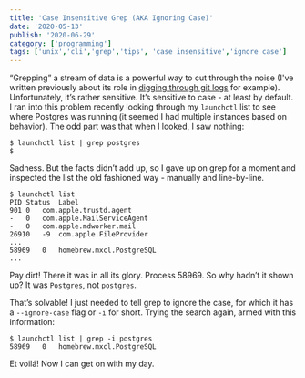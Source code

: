 ```yaml
---
title: 'Case Insensitive Grep (AKA Ignoring Case)'
date: '2020-05-13'
publish: '2020-06-29'
category: ['programming']
tags: ['unix','cli','grep','tips', 'case insensitive','ignore case']
---
```


“Grepping” a stream of data is a powerful way to cut through the noise (I've written previously about its role in [digging through git logs](../../2020-02-25/git-commit-archeology) for example). Unfortunately, it’s rather sensitive. It’s sensitive to case - at least by default. I ran into this problem recently looking through my `launchctl` list to see where Postgres was running (it seemed I had multiple instances based on behavior). The odd part was that when I looked, I saw nothing:

```shell
$ launchctl list | grep postgres
$
```

Sadness. But the facts didn’t add up, so I gave up on grep for a moment and inspected the list the old fashioned way - manually and line-by-line.

```shell
$ launchctl list
PID	Status	Label
901	0	com.apple.trustd.agent
-	0	com.apple.MailServiceAgent
-	0	com.apple.mdworker.mail
26910	-9	com.apple.FileProvider
...
58969	0	homebrew.mxcl.PostgreSQL
...
```

Pay dirt! There it was in all its glory. Process 58969. So why hadn’t it shown up? It was `Postgres`, not `postgres`.

That’s solvable! I just needed to tell grep to ignore the case, for which it has a `--ignore-case` flag or `-i` for short. Trying the search again, armed with this information:

```shell
$ launchctl list | grep -i postgres
58969	0	homebrew.mxcl.PostgreSQL
```

Et voilá! Now I can get on with my day.
